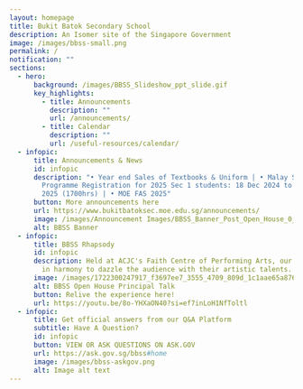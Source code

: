 ```yaml
---
layout: homepage
title: Bukit Batok Secondary School
description: An Isomer site of the Singapore Government
image: /images/bbss-small.png
permalink: /
notification: ""
sections:
  - hero:
      background: /images/BBSS_Slideshow_ppt_slide.gif
      key_highlights:
        - title: Announcements
          description: ""
          url: /announcements/
        - title: Calendar
          description: ""
          url: /useful-resources/calendar/
  - infopic:
      title: Announcements & News
      id: infopic
      description: "• Year end Sales of Textbooks & Uniform | • Malay Special
        Programme Registration for 2025 Sec 1 students: 18 Dec 2024 to 6 Jan
        2025 (1700hrs) | • MOE FAS 2025"
      button: More announcements here
      url: https://www.bukitbatoksec.moe.edu.sg/announcements/
      image: /images/Announcement Images/BBSS_Banner_Post_Open_House_0_18x.png
      alt: BBSS Banner
  - infopic:
      title: BBSS Rhapsody
      id: infopic
      description: Held at ACJC's Faith Centre of Performing Arts, our students worked
        in harmony to dazzle the audience with their artistic talents.
      image: /images/1722300247917_f3697ee7_3555_4709_809d_1c1aae65a876_1.png
      alt: BBSS Open House Principal Talk
      button: Relive the experience here!
      url: https://youtu.be/8o-YHXaON40?si=ef7inLoH1NfToltl
  - infopic:
      title: Get official answers from our Q&A Platform
      subtitle: Have A Question?
      id: infopic
      button: VIEW OR ASK QUESTIONS ON ASK.GOV
      url: https://ask.gov.sg/bbss#home
      image: /images/bbss-askgov.png
      alt: Image alt text
---
```

